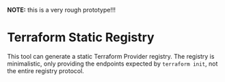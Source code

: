 **NOTE:** this is a very rough prototype!!!

# Terraform Static Registry

This tool can generate a static Terraform Provider registry. The registry is minimalistic, only providing the endpoints expected by `terraform init`, not the entire registry protocol.
